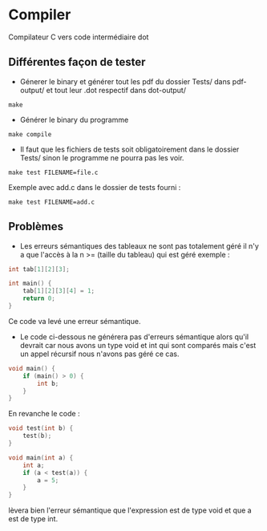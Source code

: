 # Compiler

Compilateur C vers code intermédiaire dot

## Différentes façon de tester

- Génerer le binary et générer tout les pdf du dossier Tests/ dans pdf-output/ et tout leur .dot respectif dans dot-output/

```make```

- Générer le binary du programme

```make compile```

- Il faut que les fichiers de tests soit obligatoirement dans le dossier Tests/ sinon le programme ne pourra pas les voir.

```make test FILENAME=file.c```

Exemple avec add.c dans le dossier de tests fourni :

```make test FILENAME=add.c```

## Problèmes

- Les erreurs sémantiques des tableaux ne sont pas totalement géré il n'y a que l'accès à la n >= (taille du tableau) qui est géré exemple :

```c
int tab[1][2][3];

int main() {
    tab[1][2][3][4] = 1;
    return 0;
}
```

Ce code va levé une erreur sémantique.

- Le code ci-dessous ne générera pas d'erreurs sémantique alors qu'il devrait car nous avons un type void et int qui sont comparés mais c'est un appel récursif nous n'avons pas géré ce cas.

```c
void main() {
    if (main() > 0) {
        int b;
    }
}
```
En revanche le code :

```c
void test(int b) {
    test(b);
}

void main(int a) {
    int a;
    if (a < test(a)) {
        a = 5;
    }
}
```

lèvera bien l'erreur sémantique que l'expression est de type void et que a est de type int.